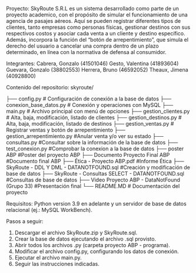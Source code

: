 Proyecto:
SkyRoute S.R.L es un sistema desarrollado como parte de un proyecto academico,
con el propósito de simular el funcionamiento de una agencia de pasajes aéreos.
Aquí se pueden registrar diferentes tipos de clientes, tanto empresas como
personas físicas, gestionar destinos con sus respectivos costos y asociar cada
venta a un cliente y destino específico.
Además, incorpora la función del “botón de arrepentimiento”, que simula el
derecho del usuario a cancelar una compra dentro de un plazo determinado, en
línea con la normativa de defensa al consumidor.

Integrantes:
Cabrera, Gonzalo (41501046)
Gesto, Valentina (41893604)
Guevara, Gonzalo (38802553)
Herrera, Bruno (46592052)
Theaux, Jimena (40928800)

Contenido del repositorio:
skyroute/

├── config.py # Configuración de conexión a la base de datos
├── conexion_base_datos.py  # Conexión y operaciones con MySQL
├── main.py  # Archivo principal con menú de opciones
├── gestion_clientes.py  # Alta, baja, modificación, listado de clientes
├── gestion_destinos.py   # Alta, baja, modificación, listado de destinos
├── gestion_ventas.py  # Registrar ventas y botón de arrepentimiento
├── gestion_arrepentimiento.py  #Anular venta y/o ver su estado
├── consultas.py  #Consultar sobre la información de la base de datos
├── test_conexion.py  #Comprobar la conexion a la base de datos
├── poster ABP #Poster del proyecto ABP
├── Documento Proyecto Final ABP  #Documento final ABP
├── Ética - Proyecto ABP.pdf  #Informe Ética
├── SkyRoute - DDL Y DML - DATANOTFOUND.sql  #Creación y modificación de base de datos
├── SkyRoute - Consultas SELECT - DATANOTFOUND.sql #Consultas de base de datos
├── Video Proyecto ABP - DataNotFound (Grupo 33) #Presentación final
└── README.MD   # Documentación del proyecto

Requisitos:
Python version 3.9 en adelante y un servidor de base de datos relacional (ej.: MySQL WorkBench). 

Pasos a seguir:
1. Descargar el archivo SkyRoute.zip y SkyRoute.sql.
2. Crear la base de datos ejecutando el archivo .sql provisto.
3. Abrir todos los archivos .py (carpeta proyecto ABP - programa).
4. Modificar el archivo config.py, configurando los datos de conexión.
5. Ejecutar el archivo main.py.
6. Seguir las instrucciones indicadas.
